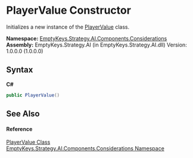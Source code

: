 # PlayerValue Constructor 
 

Initializes a new instance of the <a href="T_EmptyKeys_Strategy_AI_Components_Considerations_PlayerValue">PlayerValue</a> class.

**Namespace:**&nbsp;<a href="N_EmptyKeys_Strategy_AI_Components_Considerations">EmptyKeys.Strategy.AI.Components.Considerations</a><br />**Assembly:**&nbsp;EmptyKeys.Strategy.AI (in EmptyKeys.Strategy.AI.dll) Version: 1.0.0.0 (1.0.0.0)

## Syntax

**C#**<br />
``` C#
public PlayerValue()
```


## See Also


#### Reference
<a href="T_EmptyKeys_Strategy_AI_Components_Considerations_PlayerValue">PlayerValue Class</a><br /><a href="N_EmptyKeys_Strategy_AI_Components_Considerations">EmptyKeys.Strategy.AI.Components.Considerations Namespace</a><br />